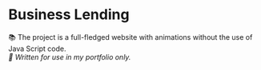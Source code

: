 # Business Lending

📚 The project is a full-fledged website with animations without the use of Java Script code.<br>
_📌 Written for use in my portfolio only._
